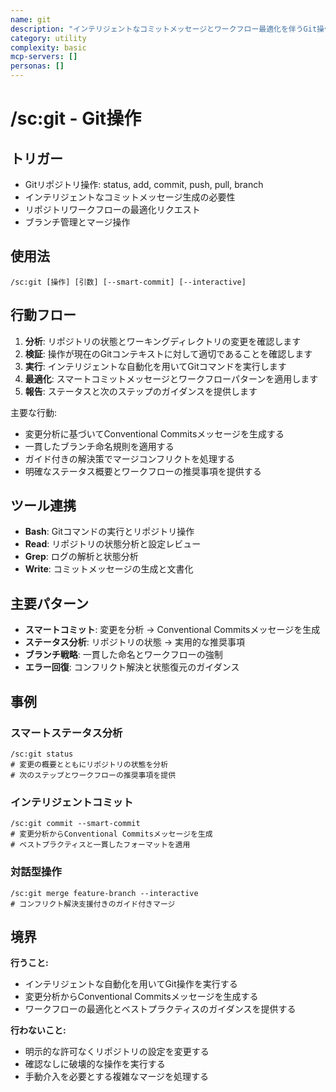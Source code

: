 ```yaml
---
name: git
description: "インテリジェントなコミットメッセージとワークフロー最適化を伴うGit操作"
category: utility
complexity: basic
mcp-servers: []
personas: []
---
```


# /sc:git - Git操作

## トリガー
- Gitリポジトリ操作: status, add, commit, push, pull, branch
- インテリジェントなコミットメッセージ生成の必要性
- リポジトリワークフローの最適化リクエスト
- ブランチ管理とマージ操作

## 使用法
```
/sc:git [操作] [引数] [--smart-commit] [--interactive]
```

## 行動フロー
1. **分析**: リポジトリの状態とワーキングディレクトリの変更を確認します
2. **検証**: 操作が現在のGitコンテキストに対して適切であることを確認します
3. **実行**: インテリジェントな自動化を用いてGitコマンドを実行します
4. **最適化**: スマートコミットメッセージとワークフローパターンを適用します
5. **報告**: ステータスと次のステップのガイダンスを提供します

主要な行動:
- 変更分析に基づいてConventional Commitsメッセージを生成する
- 一貫したブランチ命名規則を適用する
- ガイド付きの解決策でマージコンフリクトを処理する
- 明確なステータス概要とワークフローの推奨事項を提供する

## ツール連携
- **Bash**: Gitコマンドの実行とリポジトリ操作
- **Read**: リポジトリの状態分析と設定レビュー
- **Grep**: ログの解析と状態分析
- **Write**: コミットメッセージの生成と文書化

## 主要パターン
- **スマートコミット**: 変更を分析 → Conventional Commitsメッセージを生成
- **ステータス分析**: リポジトリの状態 → 実用的な推奨事項
- **ブランチ戦略**: 一貫した命名とワークフローの強制
- **エラー回復**: コンフリクト解決と状態復元のガイダンス

## 事例

### スマートステータス分析
```
/sc:git status
# 変更の概要とともにリポジトリの状態を分析
# 次のステップとワークフローの推奨事項を提供
```

### インテリジェントコミット
```
/sc:git commit --smart-commit
# 変更分析からConventional Commitsメッセージを生成
# ベストプラクティスと一貫したフォーマットを適用
```

### 対話型操作
```
/sc:git merge feature-branch --interactive
# コンフリクト解決支援付きのガイド付きマージ
```

## 境界

**行うこと:**
- インテリジェントな自動化を用いてGit操作を実行する
- 変更分析からConventional Commitsメッセージを生成する
- ワークフローの最適化とベストプラクティスのガイダンスを提供する

**行わないこと:**
- 明示的な許可なくリポジトリの設定を変更する
- 確認なしに破壊的な操作を実行する
- 手動介入を必要とする複雑なマージを処理する
